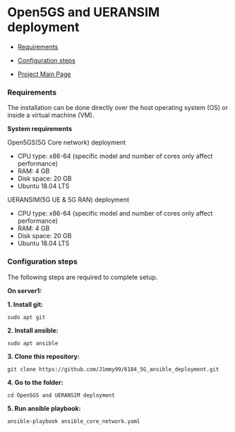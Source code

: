 # Open5GS and UERANSIM deployment

- [Requirements](#requirements)
- [Configuration steps](#configuration-steps)

- [Project Main Page](https://github.com/J1mmy99/6184_5G_ansible_deployment)


### Requirements
The installation can be done directly over the host operating system (OS) or inside a virtual machine (VM).   

**System requirements**

Open5GS(5G Core network) deployment
- CPU type: x86-64 (specific model and number of cores only affect performance)
- RAM: 4 GB
- Disk space: 20 GB
- Ubuntu 18.04 LTS

UERANSIM(5G UE & 5G RAN) deployment
- CPU type: x86-64 (specific model and number of cores only affect performance)
- RAM: 4 GB
- Disk space: 20 GB
- Ubuntu 18.04 LTS

### Configuration steps
The following steps are required to complete setup.

**On server1:**

**1. Install git:**      
    
``` sudo apt git ``` 

**2. Install ansible:**      
    
``` sudo apt ansible ```

**3. Clone this repository:**      
    
``` git clone https://github.com/J1mmy99/6184_5G_ansible_deployment.git ```

**4. Go to the folder:**      
    
``` cd Open5GS and UERANSIM deployment ```

**5. Run ansible playbook:**

``` ansible-playbook ansible_core_network.yaml ```


